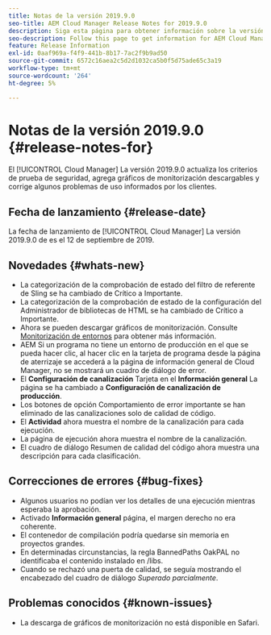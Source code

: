 ```yaml
---
title: Notas de la versión 2019.9.0
seo-title: AEM Cloud Manager Release Notes for 2019.9.0
description: Siga esta página para obtener información sobre la versión 2019.9.0 de Cloud Manager.
seo-description: Follow this page to get information for AEM Cloud Manager Release 2019.9.0.
feature: Release Information
exl-id: 0aaf969a-f4f9-441b-8b17-7ac2f9b9ad50
source-git-commit: 6572c16aea2c5d2d1032ca5b0f5d75ade65c3a19
workflow-type: tm+mt
source-wordcount: '264'
ht-degree: 5%

---
```


# Notas de la versión 2019.9.0 {#release-notes-for}

El [!UICONTROL Cloud Manager] La versión 2019.9.0 actualiza los criterios de prueba de seguridad, agrega gráficos de monitorización descargables y corrige algunos problemas de uso informados por los clientes.

## Fecha de lanzamiento {#release-date}

La fecha de lanzamiento de [!UICONTROL Cloud Manager] La versión 2019.9.0 de es el 12 de septiembre de 2019.

## Novedades {#whats-new}

* La categorización de la comprobación de estado del filtro de referente de Sling se ha cambiado de Crítico a Importante.
* La categorización de la comprobación de estado de la configuración del Administrador de bibliotecas de HTML se ha cambiado de Crítico a Importante.
* Ahora se pueden descargar gráficos de monitorización. Consulte [Monitorización de entornos](/help/using/monitoring-environments.md) para obtener más información.
* AEM Si un programa no tiene un entorno de producción en el que se pueda hacer clic, al hacer clic en la tarjeta de programa desde la página de aterrizaje se accederá a la página de información general de Cloud Manager, no se mostrará un cuadro de diálogo de error.
* El **Configuración de canalización** Tarjeta en el **Información general** La página se ha cambiado a **Configuración de canalización de producción**.
* Los botones de opción Comportamiento de error importante se han eliminado de las canalizaciones solo de calidad de código.
* El **Actividad** ahora muestra el nombre de la canalización para cada ejecución.
* La página de ejecución ahora muestra el nombre de la canalización.
* El cuadro de diálogo Resumen de calidad del código ahora muestra una descripción para cada clasificación.

## Correcciones de errores {#bug-fixes}

* Algunos usuarios no podían ver los detalles de una ejecución mientras esperaba la aprobación.
* Activado **Información general** página, el margen derecho no era coherente.
* El contenedor de compilación podría quedarse sin memoria en proyectos grandes.
* En determinadas circunstancias, la regla BannedPaths OakPAL no identificaba el contenido instalado en /libs.
* Cuando se rechazó una puerta de calidad, se seguía mostrando el encabezado del cuadro de diálogo *Superado parcialmente*.

## Problemas conocidos {#known-issues}

* La descarga de gráficos de monitorización no está disponible en Safari.

